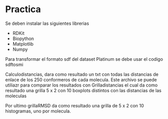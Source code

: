 # Practica
Se deben instalar las siguientes librerias 

- RDKit
- Biopython
- Matplotlib
- Numpy
  
Para transformar el formato sdf del dataset Platinum se debe usar el codigo sdftosmi

Calculodistancias, dara como resultado un txt con todas las distancias de enlace de los 250 conformeros de cada molecula. Este archivo se puede utiliazr para comparar los resultados con 
Grilladistancias el cual da como resultado una grilla 5 x 2 con 10 boxplots distintos con las distancias de las moleculas

Por ultimo grillaRMSD da como resultado una grilla de 5 x 2 con 10 histogramas, uno por molecula.
